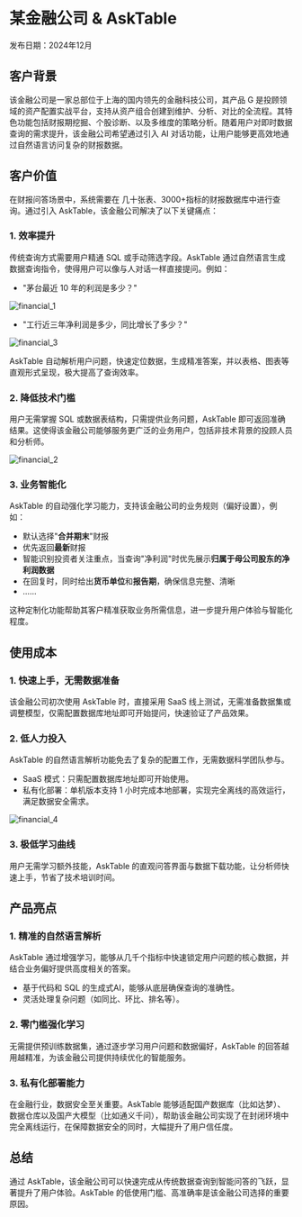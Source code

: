 # 某金融公司 & AskTable

发布日期：2024年12月

## 客户背景

该金融公司是一家总部位于上海的国内领先的金融科技公司，其产品 G 是投顾领域的资产配置实战平台，支持从资产组合创建到维护、分析、对比的全流程。其特色功能包括财报期挖掘、个股诊断、以及多维度的策略分析。随着用户对即时数据查询的需求提升，该金融公司希望通过引入 AI 对话功能，让用户能够更高效地通过自然语言访问复杂的财报数据。

## 客户价值

在财报问答场景中，系统需要在 几十张表、3000+指标的财报数据库中进行查询。通过引入 AskTable，该金融公司解决了以下关键痛点：

### 1. 效率提升
传统查询方式需要用户精通 SQL 或手动筛选字段。AskTable 通过自然语言生成数据查询指令，使得用户可以像与人对话一样直接提问。例如：
- "茅台最近 10 年的利润是多少？"
  
<div className="img-center large">
  <img src="/img/asktable/use_case_financial_1.png" alt="financial_1" />
</div>

- "工行近三年净利润是多少，同比增长了多少？"
<div className="img-center large">
  <img src="/img/asktable/use_case_financial_3.png" alt="financial_3" />
</div>




AskTable 自动解析用户问题，快速定位数据，生成精准答案，并以表格、图表等直观形式呈现，极大提高了查询效率。

### 2. 降低技术门槛
用户无需掌握 SQL 或数据表结构，只需提供业务问题，AskTable 即可返回准确结果。这使得该金融公司能够服务更广泛的业务用户，包括非技术背景的投顾人员和分析师。

<div className="img-center large">
  <img src="/img/asktable/use_case_financial_2.png" alt="financial_2" />
</div>



### 3. 业务智能化
AskTable 的自动强化学习能力，支持该金融公司的业务规则（偏好设置），例如：
- 默认选择"**合并期末**"财报
- 优先返回**最新**财报
- 智能识别投资者关注重点，当查询"净利润"时优先展示**归属于母公司股东的净利润数据**
- 在回复时，同时给出**货币单位**和**报告期**，确保信息完整、清晰
- ……

这种定制化功能帮助其客户精准获取业务所需信息，进一步提升用户体验与智能化程度。

## 使用成本

### 1. 快速上手，无需数据准备
该金融公司初次使用 AskTable 时，直接采用 SaaS 线上测试，无需准备数据集或调整模型，仅需配置数据库地址即可开始提问，快速验证了产品效果。

### 2. 低人力投入
AskTable 的自然语言解析功能免去了复杂的配置工作，无需数据科学团队参与。
- SaaS 模式：只需配置数据库地址即可开始使用。
- 私有化部署：单机版本支持 1 小时完成本地部署，实现完全离线的高效运行，满足数据安全需求。

<div className="img-center large">
  <img src="/img/asktable/use_case_financial_4.png" alt="financial_4" />
</div>

### 3. 极低学习曲线
用户无需学习额外技能，AskTable 的直观问答界面与数据下载功能，让分析师快速上手，节省了技术培训时间。

## 产品亮点

### 1. 精准的自然语言解析
AskTable 通过增强学习，能够从几千个指标中快速锁定用户问题的核心数据，并结合业务偏好提供高度相关的答案。
- 基于代码和 SQL 的生成式AI，能够从底层确保查询的准确性。
- 灵活处理复杂问题（如同比、环比、排名等）。

### 2. 零门槛强化学习
无需提供预训练数据集，通过逐步学习用户问题和数据偏好，AskTable 的回答越用越精准，为该金融公司提供持续优化的智能服务。

### 3. 私有化部署能力
在金融行业，数据安全至关重要。AskTable 能够适配国产数据库（比如达梦）、数据仓库以及国产大模型（比如通义千问），帮助该金融公司实现了在封闭环境中完全离线运行，在保障数据安全的同时，大幅提升了用户信任度。

## 总结

通过 AskTable，该金融公司可以快速完成从传统数据查询到智能问答的飞跃，显著提升了用户体验。AskTable 的低使用门槛、高准确率是该金融公司选择的重要原因。
